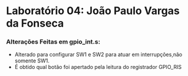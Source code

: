 <h1> Laboratório 04: João Paulo Vargas da Fonseca</h1>
<h3>Alterações Feitas em gpio_int.s:</h3>
<ul>
	<li>Alterado para configurar SW1 e SW2 para atuar em interrupções,não somente SW1.</li>
	<li>É obtido qual botão foi apertado pela leitura do registrador GPIO_RIS</li>
<ul>